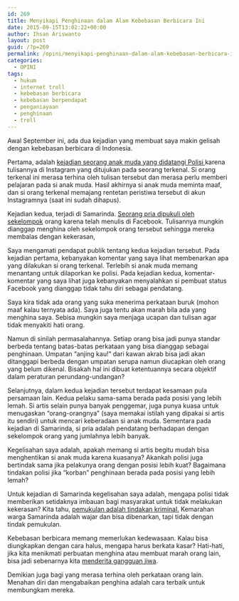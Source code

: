 ```yaml
---
id: 269
title: Menyikapi Penghinaan dalam Alam Kebebasan Berbicara Ini
date: 2015-09-15T13:02:22+00:00
author: Ihsan Ariswanto
layout: post
guid: /?p=269
permalink: /opini/menyikapi-penghinaan-dalam-alam-kebebasan-berbicara-ini/
categories:
  - OPINI
tags:
  - hukum
  - internet troll
  - kebebasan berbicara
  - kebebasan berpendapat
  - penganiayaan
  - penghinaan
  - troll
---
```

<p class="P1">
  Awal September ini, ada dua kejadian yang membuat saya <span class="T2">makin </span>gelisah dengan kebebasan berbicara di Indonesia.
</p>

<p class="P1">
  Pertama, adalah <a title="" href="http://www.suara.com/entertainment/2015/09/07/143505/anak-smk-ini-tantang-dan-bicara-kasar-ke-deddy-corbuzier" target=""><span class="T1">kejadian seorang anak muda yang didatangi Polisi </span></a><span class="T1">karena tulisannya di Instagram yang ditujukan pada seorang terkenal. Si orang terkenal ini merasa terhina oleh tulisan tersebut dan merasa perlu memberi pelajaran pada si anak muda. Hasil akhirnya si anak muda meminta maaf, dan si orang terkenal memajang rentetan peristiwa tersebut di akun Instagramnya (saat ini sudah dihapus).</span><!--more-->
</p>

<p class="P1">
  <span class="T1">Kejadian kedua, terjadi di Samarinda. </span><a title="" href="http://kaltim.tribunnews.com/2015/09/09/andri-akhirnya-pilih-angkat-kaki-tinggalkan-kota-tepian" target=""><span class="T1">Seorang pria dipukuli oleh sekelompok</span></a><span class="T1"> orang karena telah menulis di Facebook. Tulisannya mungkin dianggap menghina oleh sekelompok orang tersebut sehingga mereka membalas dengan kekerasan,</span>
</p>

<p class="P2">
  Saya mengamati pendapat publik tentang kedua kejadian tersebut. Pada kejadian pertama, kebanyakan komentar yang saya lihat membenarkan apa yang dilakukan si orang terkenal. <span class="T3">Terlebih si anak muda memang menantang untuk dilaporkan ke polisi. </span>Pada kejadian kedua, komentar-komentar yang saya lihat juga kebanyakan menyalahkan si pembuat status Facebook <span class="T3">yang dianggap tidak tahu diri sebagai pendatang.</span>
</p>

<p class="P3">
  Saya kira tidak ada orang yang suka menerima perkataan buruk (mohon maaf kalau ternyata ada). Saya juga <span class="T3">tentu akan marah bila ada yang menghina saya. Sebisa mungkin saya menjaga ucapan dan tulisan agar tidak menyakiti hati orang. </span>
</p>

<p class="P3">
  <span class="T3">Namun di sinilah permasalahannya. Setiap orang bisa jadi punya standar berbeda tentang batas-batas perkataan yang bisa dianggap sebagai penghinaan. Umpatan “anjing kau!” dari kawan akrab bisa jadi akan ditanggapi berbeda dengan umpatan serupa namun diucapkan oleh orang yang belum dikenal. Bisakah hal ini dibuat ketentuannya secara objektif dalam peraturan perundang-undangan? </span>
</p>

<p class="P4">
  Selanjutnya, dalam kedua kejadian tersebut terdapat kesamaan pula persamaan lain. Kedua pelaku sama-sama berada pada posisi yang lebih lemah. Si artis selain punya banyak penggemar, juga punya kuasa untuk menugaskan “orang-orangnya” (saya memakai istilah yang dipakai si artis itu sendiri) untuk mencari keberadaan si anak muda. Sementara pada kejadian di Samarinda, si pria adalah pendatang berhadapan dengan sekelompok orang yang jumlahnya lebih banyak.
</p>

<p class="P5">
  Kegelisahan saya adalah, apakah memang si artis begitu mudah bisa menghentikan si anak muda karena kuasanya? Akankah polisi juga bertindak sama jika pelakunya orang dengan posisi lebih kuat? Bagaimana tindakan polisi jika “korban” penghinaan berada pada posisi yang lebih lemah?
</p>

<p class="P5">
  Untuk kejadian di Samarinda kegelisahan saya adalah, mengapa polisi tidak memberikan setidaknya imbauan bagi masyarakat untuk tidak melakukan kekerasan? Kita tahu, <a title="" href="http://hukumpidana.bphn.go.id/babbuku/bab-xx-penganiayaan/" target="">pemukulan adalah tindakan kriminal.</a> Kemarahan warga Samarinda adalah wajar dan bisa dibenarkan, tapi tidak dengan tindak pemukulan.
</p>

<p class="P5">
  Kebebasan berbicara memang memerlukan kedewasaa<span class="T4">n. Kalau bisa diungkapkan dengan cara halus, mengapa harus berkata kasar? Hati-hati, jika kita menikmati perbuatan menghina atau membuat marah orang lain, bisa jadi sebenarnya kita </span><a title="" href="https://www.psychologytoday.com/blog/your-online-secrets/201409/internet-trolls-are-narcissists-psychopaths-and-sadists" target=""><span class="T4">menderita gangguan jiwa</span></a><span class="T4">. </span>
</p>

<p class="P7">
  <span class="T4">Demikian juga bagi yang merasa terhina oleh perkataan orang lain. Menahan diri dan mengabaikan penghina adalah cara terbaik untuk membungkam mereka.</span>
</p>